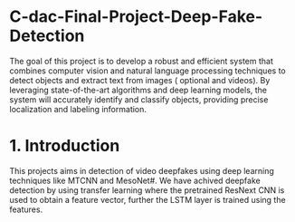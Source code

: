 # C-dac-Final-Project-Deep-Fake-Detection
The goal of this project is to develop a robust and efficient system that combines computer vision and natural language processing techniques to detect objects and extract text from images ( optional and videos). By leveraging state-of-the-art algorithms and deep learning models, the system will accurately identify and classify objects, providing precise localization and labeling information.
# 1. Introduction
This projects aims in detection of video deepfakes using deep learning techniques like MTCNN and MesoNet#. We have achived deepfake detection by using transfer learning where the pretrained ResNext CNN is used to obtain a feature vector, further the LSTM layer is trained using the features. 
